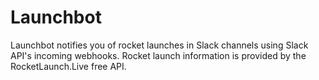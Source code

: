 # Launchbot

Launchbot notifies you of rocket launches in Slack channels using Slack API's incoming webhooks. Rocket launch information is provided by the RocketLaunch.Live free API.
